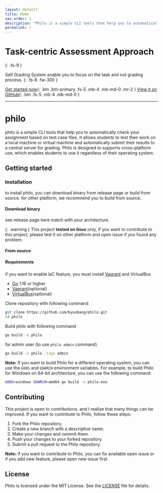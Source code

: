 ```yaml
---
layout: default
title: Home
nav_order: 1
description: "Philo is a simple CLI tools that help you to automatically check your assignment based on test case files"
permalink: /
---
```


# Task-centric Assessment Approach
{: .fs-9 }

Self Grading System enable you to focus on the task and not grading process.
{: .fs-6 .fw-300 }

[Get started now](#getting-started){: .btn .btn-primary .fs-5 .mb-4 .mb-md-0 .mr-2 }
[View it on GitHub][philo repo]{: .btn .fs-5 .mb-4 .mb-md-0 }

---

# philo
philo is a simple CLI tools that help you to automatically check your assignment based on test case files. It allows 
students to test their work on a local machine or virtual machine and automatically submit their results to a central 
server for grading. Philo is designed to supports cross-platform use, which enables students to use it 
regardless of their operating system.

## Getting started

### Installation

to install philo, you can download binary from release page or build from source. for other platform, we recommend you to 
build from source.

#### Download binary

see release page here match with your architecture. 

{: .warning }
This project **tested on linux** only, if you want to contribute to this project, please test it on other platform and 
open issue if you found any problem.

#### From source

##### Requirements

if you want to enable IaC feature, you must install [Vagrant](https://www.vagrantup.com/) and VirtualBox

- [Go](https://golang.org/dl/) 1.16 or higher
- [Vagrant](https://www.vagrantup.com/)(optional)
- [VirtualBox](https://www.virtualbox.org/)(optional)

Clone repository with following command

```bash
git clone https://github.com/Kyuubang/philo.git
cd philo
```

Build philo with following command

```bash
go build -o philo
```

for admin user (to use `philo admin` command)

```bash
go build -o philo -tags admin
```

**Note:** If you want to build Philo for a different operating system, you can use the `GOOS` and `GOARCH` environment
variables. For example, to build Philo for Windows on 64-bit architecture, you can use the following command:

```bash
GOOS=windows GOARCH=amd64 go build -o philo.exe
```

## Contributing

This project is open to contributions. and I realize that many things can be improved. If you want to contribute to Philo,
follow these steps:

1. Fork the Philo repository.
2. Create a new branch with a descriptive name.
3. Make your changes and commit them.
4. Push your changes to your forked repository.
5. Submit a pull request to the Philo repository.

**Note:** If you want to contribute to Philo, you can fix available open issue or if you add new feature, please open new
issue first.

## License

Philo is licensed under the MIT License. See the [LICENSE](https://github.com/Kyuubang/philo/blob/master/LICENSE) file for details.

[philo repo]: https://github.com/Kyuubang/philo
